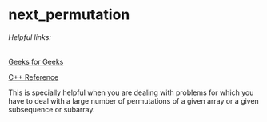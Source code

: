 # next_permutation

###### Helpful links:

[Geeks for Geeks](https://www.geeksforgeeks.org/stdnext_permutation-prev_permutation-c/)

[C++ Reference](https://www.cplusplus.com/reference/algorithm/next_permutation/)

This is specially helpful when you are dealing with problems for which you have to deal with a large number of permutations of a given array or a given subsequence or subarray.
